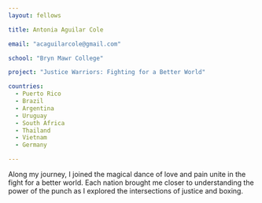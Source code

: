 ```yaml
---
layout: fellows

title: Antonia Aguilar Cole

email: "acaguilarcole@gmail.com"

school: "Bryn Mawr College"

project: "Justice Warriors: Fighting for a Better World"

countries:
  - Puerto Rico
  - Brazil
  - Argentina
  - Uruguay
  - South Africa
  - Thailand
  - Vietnam
  - Germany

---
```


Along my journey, I joined the magical dance of love and pain unite in the fight for a better world. Each nation brought me closer to understanding the power of the punch as I explored the intersections of justice and boxing.
